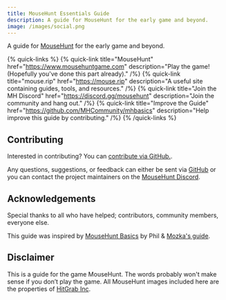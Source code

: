 ```yaml
---
title: MouseHunt Essentials Guide
description: A guide for MouseHunt for the early game and beyond.
image: /images/social.png
---
```


A guide for [MouseHunt](https://mousehuntgame.com) for the early game and beyond.

{% quick-links %}
{% quick-link title="MouseHunt" href="https://www.mousehuntgame.com" description="Play the game! (Hopefully you've done this part already)." /%}
{% quick-link title="mouse.rip" href="https://mouse.rip" description="A useful site containing guides, tools, and resources." /%}
{% quick-link title="Join the MH Discord" href="https://discord.gg/mousehunt" description="Join the community and hang out." /%}
{% quick-link title="Improve the Guide" href="https://github.com/MHCommunity/mhbasics" description="Help improve this guide by contributing." /%}
{% /quick-links %}

## Contributing

Interested in contributing? You can [contribute via GitHub.](https://github.com/MHCommunity/mhbasics/blob/main/CONTRIBUTING.md).

Any questions, suggestions, or feedback can either be sent via [GitHub](https://github.com/MHCommunity/mhbasics/) or you can contact the project maintainers on the [MouseHunt Discord](https://discord.gg/mousehunt).

## Acknowledgements

Special thanks to all who have helped; contributors, community members, everyone else.

This guide was inspired by [MouseHunt Basics](https://mousehuntbasics.wordpress.com/) by Phil & [Mozka's guide](https://adefinitivemhguide.wordpress.com/).

## Disclaimer

This is a guide for the game MouseHunt. The words probably won't make sense if you don’t play the game.
All MouseHunt images included here are the properties of [HitGrab Inc](https://hitgrab.com/).
